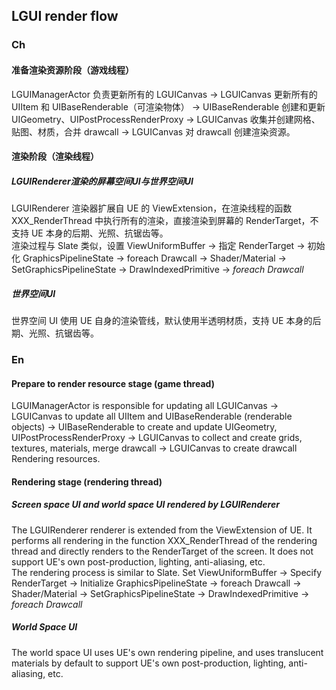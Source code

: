 ## LGUI render flow

### Ch
#### 准备渲染资源阶段（游戏线程）
LGUIManagerActor 负责更新所有的 LGUICanvas -> LGUICanvas 更新所有的 UIItem 和 UIBaseRenderable（可渲染物体） -> UIBaseRenderable 创建和更新 UIGeometry、UIPostProcessRenderProxy -> LGUICanvas 收集并创建网格、贴图、材质，合并 drawcall -> LGUICanvas 对 drawcall 创建渲染资源。  
#### 渲染阶段（渲染线程）
##### LGUIRenderer渲染的屏幕空间UI与世界空间UI
LGUIRenderer 渲染器扩展自 UE 的 ViewExtension，在渲染线程的函数 XXX_RenderThread 中执行所有的渲染，直接渲染到屏幕的 RenderTarget，不支持 UE 本身的后期、光照、抗锯齿等。  
渲染过程与 Slate 类似，设置 ViewUniformBuffer -> 指定 RenderTarget -> 初始化 GraphicsPipelineState -> foreach Drawcall -> Shader/Material -> SetGraphicsPipelineState -> DrawIndexedPrimitive -> *foreach Drawcall*  
##### 世界空间UI
世界空间 UI 使用 UE 自身的渲染管线，默认使用半透明材质，支持 UE 本身的后期、光照、抗锯齿等。  

### En
#### Prepare to render resource stage (game thread)
LGUIManagerActor is responsible for updating all LGUICanvas -> LGUICanvas to update all UIItem and UIBaseRenderable (renderable objects) -> UIBaseRenderable to create and update UIGeometry, UIPostProcessRenderProxy -> LGUICanvas to collect and create grids, textures, materials, merge drawcall -> LGUICanvas to create drawcall Rendering resources.  
#### Rendering stage (rendering thread)
##### Screen space UI and world space UI rendered by LGUIRenderer
The LGUIRenderer renderer is extended from the ViewExtension of UE. It performs all rendering in the function XXX_RenderThread of the rendering thread and directly renders to the RenderTarget of the screen. It does not support UE's own post-production, lighting, anti-aliasing, etc.  
The rendering process is similar to Slate. Set ViewUniformBuffer -> Specify RenderTarget -> Initialize GraphicsPipelineState -> foreach Drawcall -> Shader/Material -> SetGraphicsPipelineState -> DrawIndexedPrimitive -> *foreach Drawcall*  
##### World Space UI
The world space UI uses UE's own rendering pipeline, and uses translucent materials by default to support UE's own post-production, lighting, anti-aliasing, etc.  